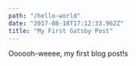 ```yaml
---
path: "/hello-world"
date: "2017-08-18T17:12:33.962Z"
title: "My First Gatsby Post"
---
```


Oooooh-weeee, my first blog post!s